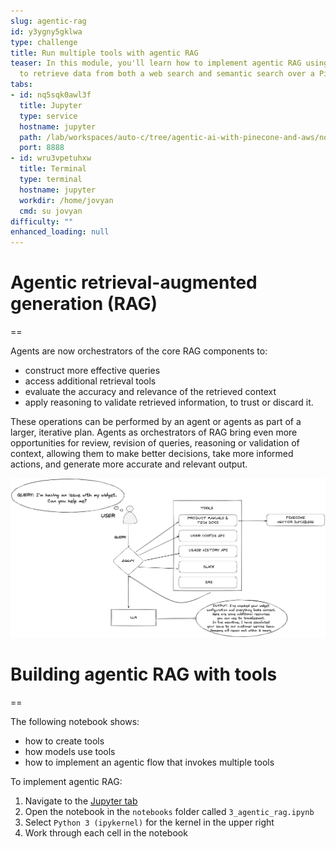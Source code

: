 ```yaml
---
slug: agentic-rag
id: y3ygny5gklwa
type: challenge
title: Run multiple tools with agentic RAG
teaser: In this module, you'll learn how to implement agentic RAG using multiple tools
  to retrieve data from both a web search and semantic search over a Pinecone index.
tabs:
- id: nq5sqk0awl3f
  title: Jupyter
  type: service
  hostname: jupyter
  path: /lab/workspaces/auto-c/tree/agentic-ai-with-pinecone-and-aws/notebooks/3_agentic_rag.ipynb
  port: 8888
- id: wru3vpetuhxw
  title: Terminal
  type: terminal
  hostname: jupyter
  workdir: /home/jovyan
  cmd: su jovyan
difficulty: ""
enhanced_loading: null
---
```

# Agentic retrieval-augmented generation (RAG)
==

Agents are now orchestrators of the core RAG components to:

- construct more effective queries
- access additional retrieval tools
- evaluate the accuracy and relevance of the retrieved context
- apply reasoning to validate retrieved information, to trust or discard it.

These operations can be performed by an agent or agents as part of a larger, iterative plan. Agents as orchestrators of RAG bring even more opportunities for review, revision of queries, reasoning or validation of context, allowing them to make better decisions, take more informed actions, and generate more accurate and relevant output.

![Agentic RAG](../assets/05-agentic-rag.png)

# Building agentic RAG with tools
==

The following notebook shows:
- how to create tools
- how models use tools
- how to implement an agentic flow that invokes multiple tools

To implement agentic RAG:
1. Navigate to the [Jupyter tab](tab-0)
2. Open the notebook in the `notebooks` folder called `3_agentic_rag.ipynb`
3. Select `Python 3 (ipykernel)` for the kernel in the upper right
4. Work through each cell in the notebook